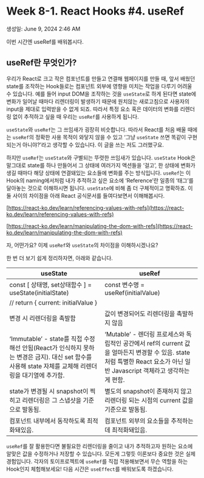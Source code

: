 # Week 8-1. React Hooks #4. useRef

생성일: June 9, 2024 2:46 AM

이번 시간엔 useRef를 배워봅시다.

## useRef란 무엇인가?

우리가 React로 크고 작은 컴포넌트를 만들고 연결해 웹페이지를 만들 때, 앞서 배웠던 state를 조작하는 Hook들로는 컴포넌트 외부에 영향을 미치는 작업을 다루기 어려울 수 있습니다. 예를 들어 input DOM을 조작하는 것을 `useState`로 하게 된다면 state에 변화가 일어날 때마다 리렌더링이 발생하기 때문에 원치않는 새로고침으로 사용자의 input을 제대로 입력받을 수 없게 되죠. 따라서 특정 요소 혹은 데이터의 변화를 리렌더링 없이 추적하고 싶을 때 우리는 `useRef`를 사용하게 됩니다.

`useState`와 `useRef`는 그 쓰임새가 굉장히 비슷합니다. 따라서 React를 처음 배울 때에는 `useRef`의 정확한 사용 목적이 와닿지 않을 수 있고 ‘그냥 `useState` 쓰면 똑같이 구현되는거 아니야?’라고 생각할 수 있습니다. 이 글을 쓰는 저도 그러했구요.

하지만 `useRef`는 `useState`와 구별되는 뚜렷한 쓰임새가 있습니다. `useState` Hook은 말그대로 state를 하나 만들어서 그 상태에 여러가지 액션들을 ‘걸고’, 한 상태에 변화가 생길 때마다 해당 상태에 연결돼있는 요소들에 변화를 주는 방식입니다. `useRef`는 이 Hook의 naming에서처럼 내가 추적하고 싶은 요소에 ‘Reference’란 일종의 ‘태그’를 달아놓는 것으로 이해하시면 됩니다. `useState`에 비해 좀 더 구체적이고 명확하죠. 이 둘 사이의 차이점을 아래 React 공식문서를 들여다보면서 이해해봅시다.

[https://react-ko.dev/learn/referencing-values-with-refs](https://react-ko.dev/learn/referencing-values-with-refs)

[https://react-ko.dev/learn/manipulating-the-dom-with-refs](https://react-ko.dev/learn/manipulating-the-dom-with-refs)

자, 어떤가요? 이제 `useRef`와 `useState`의 차이점을 이해하시겠나요?

한 번 더 보기 쉽게 정리하자면, 아래와 같습니다.

| useState | useRef |
| --- | --- |
| const [ 상태명, set상태함수 ] = useState(initialState) | const 변수명 = useRef(initialValue)
// return { current: initialValue } |
| 변경 시 리렌더링을 촉발함 | 값이 변경되어도 리렌더링을 촉발하지 않음 |
| ‘Immutable’ - state를 직접 수정해선 안됨(React가 인식하지 못하는 변경은 금지). 대신 set 함수를 사용해 state 자체를 교체해 리렌더링을 대기열에 추가함. | ‘Mutable’ - 렌더링 프로세스와 독립적인 공간에서 ref의 current 값을 얼마든지 변경할 수 있음. state처럼 특별한 React 요소가 아닌 일반 Javascript 객체라고 생각하는게 편함. |
| state가 변경될 시 snapshot이 찍히고 리렌더링은 그 스냅샷을 기준으로 발동됨. | 별도의 snapshot이 존재하지 않고 리렌더링 되는 시점의 current 값을 기준으로 발동됨. |
| 컴포넌트 내부에서 동작하도록 최적화돼있음. | 컴포넌트 외부의 요소들을 추적하는데 최적화돼있음. |

`useRef`를 잘 활용한다면 불필요한 리렌더링을 줄이고 내가 추적하고자 원하는 요소에 알맞은 값을 수정하거나 저장할 수 있습니다. 모든게 그렇듯 이론보다 중요한 것은 실제 경험입니다. 각자의 토이프로젝트에 `useRef`를 직접 적용해보면서 무슨 역할을 하는 Hook인지 체험해보세요! 다음 시간은 `useEffect`를 배워보도록 하겠습니다.